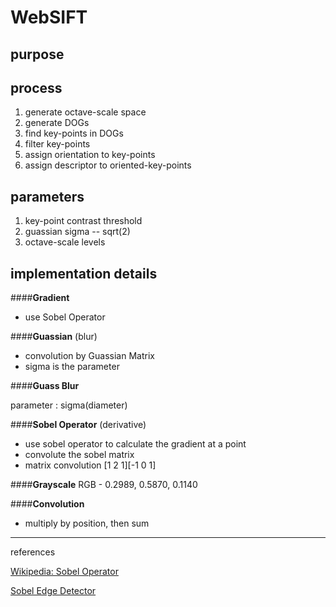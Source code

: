 WebSIFT
===

purpose
---


process
---
1. generate octave-scale space
2. generate DOGs
3. find key-points in DOGs
4. filter key-points
5. assign orientation to key-points
6. assign descriptor to oriented-key-points

parameters
---

1. key-point contrast threshold
2. guassian sigma -- sqrt(2)
3. octave-scale levels


implementation details
---

####**Gradient**

 - use Sobel Operator

####**Guassian** (blur)

 - convolution by Guassian Matrix
 - sigma is the parameter

####**Guass Blur**

parameter : sigma(diameter)

####**Sobel Operator** (derivative)

 - use sobel operator to calculate the gradient at a point
 - convolute the sobel matrix
 - matrix convolution [1 2 1][-1 0 1]


####**Grayscale**
RGB - 0.2989, 0.5870, 0.1140

####**Convolution**

 - multiply by position, then sum


---

references

[Wikipedia: Sobel Operator](http://en.wikipedia.org/wiki/Sobel_operator)

[Sobel Edge Detector](http://homepages.inf.ed.ac.uk/rbf/HIPR2/sobel.htm)